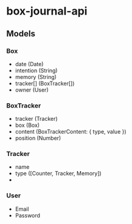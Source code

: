 # box-journal-api

## Models

### Box

- date (Date)
- intention (String)
- memory (String)
- tracker[] (BoxTracker[])
- owner (User)

### BoxTracker

- tracker (Tracker)
- box (Box)
- content (BoxTrackerContent: { type, value })
- position (Number)

### Tracker

- name
- type ([Counter, Tracker, Memory])
- 

### User

- Email
- Password
